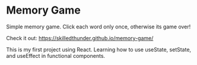 # Memory Game

Simple memory game. Click each word only once, otherwise its game over!

Check it out: https://skilledthunder.github.io/memory-game/

This is my first project using React. Learning how to use useState, setState, and useEffect in functional components.
